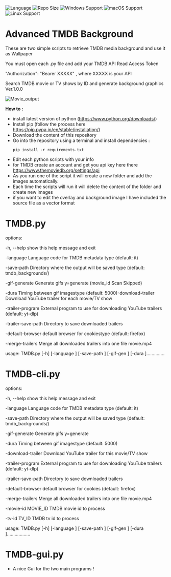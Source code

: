 ![Language](https://img.shields.io/badge/language-Python-F7DF1E?logo=python&logoColor=black) ![Repo Size](https://img.shields.io/github/repo-size/Renato-4132/advanced-tmdb-background) ![Windows Support](https://img.shields.io/badge/Windows-✔️-blue?logo=windows) ![macOS Support](https://img.shields.io/badge/macOS-✔️-lightgrey?logo=apple)
![Linux Support](https://img.shields.io/badge/Linux-✔️-yellow?logo=linux)

# Advanced TMDB Background

These are two simple scripts to retrieve TMDB  media background and use it as Wallpaper

You must open each .py file and add your TMDB API Read Access Token

"Authorization": "Bearer XXXXX" , where XXXXX is your API

Search TMDB movie or TV shows by ID and generate background graphics Ver.1.0.0

![Movie_output](https://github.com/user-attachments/assets/d12da655-d239-46e9-917d-f4f7d95f39cc)

**How to :**
- install latest version of python (https://www.python.org/downloads/)
- Install pip (follow the process here https://pip.pypa.io/en/stable/installation/)
- Download the content of this repository
- Go into the repository using a terminal and install dependencies :
  ```
  pip install -r requirements.txt
  ```
- Edit each python scripts with your info
- for TMDB create an account and get you api key here there https://www.themoviedb.org/settings/api
- As you run one of the script it will create a new folder and add the images automatically.
- Each time the scripts will run it will delete the content of the folder and create new images
- if you want to edit the overlay and background image I have included the source file as a vector format 


# TMDB.py

options:

  -h, --help           show this help message and exit
  
  -language            Language code for TMDB metadata type (default: it)
  
  -save-path           Directory where the output will be saved type (default: tmdb_backgrounds/)
  
  -gif-generate        Generate gifs y=generate (movie_id Scan Skipped)
  
  -dura                Timing between gif imagestype (default: 5000)-download-trailer    Download YouTube trailer for each movie/TV show
  
  -trailer-program     External program to use for downloading YouTube trailers (default: yt-dlp)
  
  -trailer-save-path   Directory to save downloaded trailers
  
  -default-browser     default browser for cookiestype (default: firefox)
  
  -merge-trailers      Merge all downloaded trailers into one file movie.mp4


usage: TMDB.py [-h] [-language ] [-save-path ] [-gif-gen ] [-dura ]..............


# TMDB-cli.py

options:

  -h, --help           show this help message and exit
  
  -language            Language code for TMDB metadata type (default: it)
  
  -save-path           Directory where the output will be saved type (default: tmdb_backgrounds/)
  
  -gif-generate        Generate gifs y=generate
  
  -dura                Timing between gif imagestype (default: 5000)
  
  -download-trailer    Download YouTube trailer for this movie/TV show
  
  -trailer-program     External program to use for downloading YouTube trailers (default: yt-dlp)
  
  -trailer-save-path   Directory to save downloaded trailers
  
  -default-browser     default browser for cookies (default: firefox)
  
  -merge-trailers      Merge all downloaded trailers into one file movie.mp4
  
  -movie-id MOVIE_ID   TMDB movie id to process
  
  -tv-id TV_ID         TMDB tv id to process

  
usage: TMDB.py [-h] [-language ] [-save-path ] [-gif-gen ] [-dura ]..................

# TMDB-gui.py

  - A nice Gui for the two main programs !
